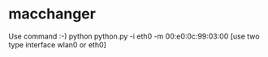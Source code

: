 # macchanger
Use command :-) python python.py -i eth0 -m 00:e0:0c:99:03:00  [use two type interface wlan0 or eth0]
